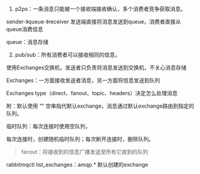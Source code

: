 1. p2ps：一条消息只能被一个接收端接收确认，多个消费者竞争获取消息。

sender-》queue-》receiver 发送端直接将消息发送到queue，消费者直接从queue消费信息

queue：消息存储


2. pub/sub：所有消费者可以接收相同的信息，

使用Exchanges交换机，发送者只负责将消息发送到交换机，不关心消息存储

Exchanges：一方面接收发送者消息，另一方面将信息发送到队列

Exchanges type（direct、fanout、topic、headers）决定怎么处理消息

附：默认使用 “” 空串指代默认exchange，消息通过默认exchange路由到指定的队列。

临时队列：每次连接时使用空队列，

每次连接时，创建随机临时队列；每次断开连接时，删除队列。


>fanout：将接收到的信息广播发送至所有它直到的队列

rabbitmqctl list_exchanges：amqp.* 默认创建的exchange

>











